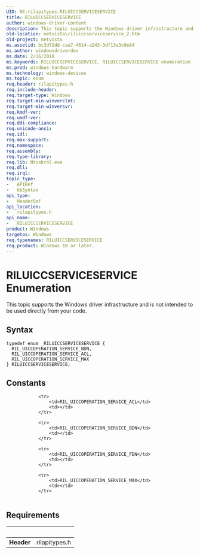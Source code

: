 ```yaml
---
UID: NE:rilapitypes.RILUICCSERVICESERVICE
title: RILUICCSERVICESERVICE
author: windows-driver-content
description: This topic supports the Windows driver infrastructure and is not intended to be used directly from your code.
old-location: netvista\riluiccserviceservice_2.htm
old-project: netvista
ms.assetid: bc3df2dd-caa7-4614-a243-3df13e3c0e84
ms.author: windowsdriverdev
ms.date: 2/16/2018
ms.keywords: RILUICCSERVICESERVICE, RILUICCSERVICESERVICE enumeration [Network Drivers Starting with Windows Vista], RIL_UICCOPERATION_SERVICE_ACL, RIL_UICCOPERATION_SERVICE_BDN, RIL_UICCOPERATION_SERVICE_MAX, netvista.riluiccserviceservice_2, rilapitypes/RILUICCSERVICESERVICE, rilapitypes/RIL_UICCOPERATION_SERVICE_ACL, rilapitypes/RIL_UICCOPERATION_SERVICE_BDN, rilapitypes/RIL_UICCOPERATION_SERVICE_MAX
ms.prod: windows-hardware
ms.technology: windows-devices
ms.topic: enum
req.header: rilapitypes.h
req.include-header: 
req.target-type: Windows
req.target-min-winverclnt: 
req.target-min-winversvr: 
req.kmdf-ver: 
req.umdf-ver: 
req.ddi-compliance: 
req.unicode-ansi: 
req.idl: 
req.max-support: 
req.namespace: 
req.assembly: 
req.type-library: 
req.lib: NtosKrnl.exe
req.dll: 
req.irql: 
topic_type:
-	APIRef
-	kbSyntax
api_type:
-	HeaderDef
api_location:
-	rilapitypes.h
api_name:
-	RILUICCSERVICESERVICE
product: Windows
targetos: Windows
req.typenames: RILUICCSERVICESERVICE
req.product: Windows 10 or later.
---
```


# RILUICCSERVICESERVICE Enumeration
This topic supports the Windows driver infrastructure and is not intended to be used directly from your code.

## Syntax
````
typedef enum _RILUICCSERVICESERVICE { 
  RIL_UICCOPERATION_SERVICE_BDN,
  RIL_UICCOPERATION_SERVICE_ACL,
  RIL_UICCOPERATION_SERVICE_MAX
} RILUICCSERVICESERVICE;
````

## Constants

<table>
            
                <tr>
                    <td>RIL_UICCOPERATION_SERVICE_ACL</td>
                    <td></td>
                </tr>
            
                <tr>
                    <td>RIL_UICCOPERATION_SERVICE_BDN</td>
                    <td></td>
                </tr>
            
                <tr>
                    <td>RIL_UICCOPERATION_SERVICE_FDN</td>
                    <td></td>
                </tr>
            
                <tr>
                    <td>RIL_UICCOPERATION_SERVICE_MAX</td>
                    <td></td>
                </tr>
</table>


## Requirements
| &nbsp; | &nbsp; |
| ---- |:---- |
| **Header** | rilapitypes.h |